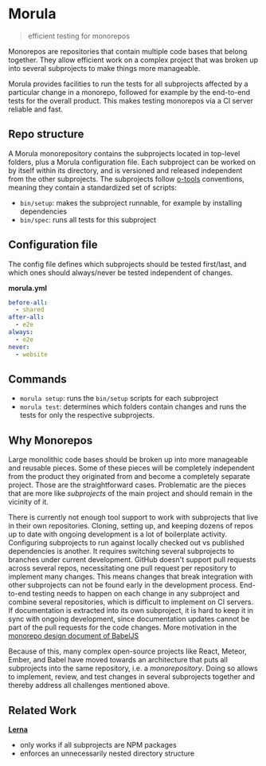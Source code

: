 # Morula

> efficient testing for monorepos


Monorepos are repositories that contain multiple code bases that belong together.
They allow efficient work on a complex project
that was broken up into several subprojects
to make things more manageable.

Morula provides facilities
to run the tests for all subprojects
affected by a particular change in a monorepo,
followed for example by the end-to-end tests for the overall product.
This makes testing monorepos via a CI server reliable and fast.


## Repo structure

A Morula monorepository contains the subprojects located in top-level folders,
plus a Morula configuration file.
Each subproject can be worked on by itself within its directory,
and is versioned and released independent from the other subprojects.
The subprojects follow
[o-tools](https://github.com/Originate/o-tools-node) conventions,
meaning they contain a standardized set of scripts:
- `bin/setup`: makes the subproject runnable, for example by installing dependencies
- `bin/spec`: runs all tests for this subproject


## Configuration file

The config file defines which subprojects should be tested first/last,
and which ones should always/never be tested independent of changes.

__morula.yml__
```yml
before-all:
  - shared
after-all:
  - e2e
always:
  - e2e
never:
  - website
```


## Commands

- `morula setup`:
  runs the `bin/setup` scripts for each subproject
- `morula test`:
  determines which folders contain changes
  and runs the tests for only the respective subprojects.



## Why Monorepos

Large monolithic code bases should be broken up
into more manageable and reusable pieces.
Some of these pieces will be completely independent
from the product they originated from
and become a completely separate project.
Those are the straightforward cases.
Problematic are the pieces that are more like _subprojects_ of the main project
and should remain in the vicinity of it.

There is currently not enough tool support
to work with subprojects that live in their own repositories.
Cloning, setting up, and keeping dozens of repos up to date
with ongoing development is a lot of boilerplate activity.
Configuring subprojects to run against locally checked out
vs published dependencies is another.
It requires switching several subprojects to branches under current development.
GitHub doesn't support pull requests across several repos,
necessitating one pull request per repository to implement many changes.
This means changes
that break integration with other subprojects
can not be found early in the development process.
End-to-end testing needs to happen on each change in any subproject
and combine several repositories,
which is difficult to implement on CI servers.
If documentation is extracted into its own subproject,
it is hard to keep it in sync with ongoing development,
since documentation updates cannot be part of the pull requests
for the code changes.
More motivation in the
[monorepo design document of BabelJS](https://github.com/babel/babel/blob/master/doc/design/monorepo.md)

Because of this,
many complex open-source projects
like React, Meteor, Ember, and Babel
have moved towards an architecture that puts
all subprojects into the same repository, i.e. a _monorepository_.
Doing so allows to implement, review, and test changes
in several subprojects together and thereby address all challenges mentioned above.


## Related Work

__[Lerna](https://github.com/lerna/lerna)__
- only works if all subprojects are NPM packages
- enforces an unnecessarily nested directory structure

